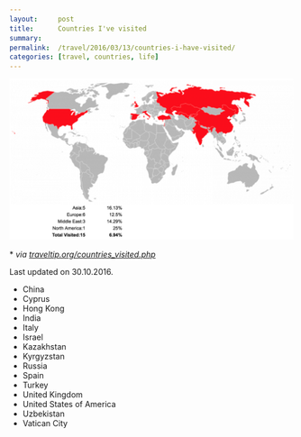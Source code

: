 ```yaml
---
layout:     post
title:      Countries I've visited
summary:
permalink:  /travel/2016/03/13/countries-i-have-visited/
categories: [travel, countries, life]
---
```


![](/images/2016-03-13-countries-i-have-visited.png)

\* *via [traveltip.org/countries_visited.php](https://traveltip.org/countries_visited.php)*

Last updated on 30.10.2016.

* China
* Cyprus
* Hong Kong
* India
* Italy
* Israel
* Kazakhstan
* Kyrgyzstan
* Russia
* Spain
* Turkey
* United Kingdom
* United States of America
* Uzbekistan
* Vatican City
